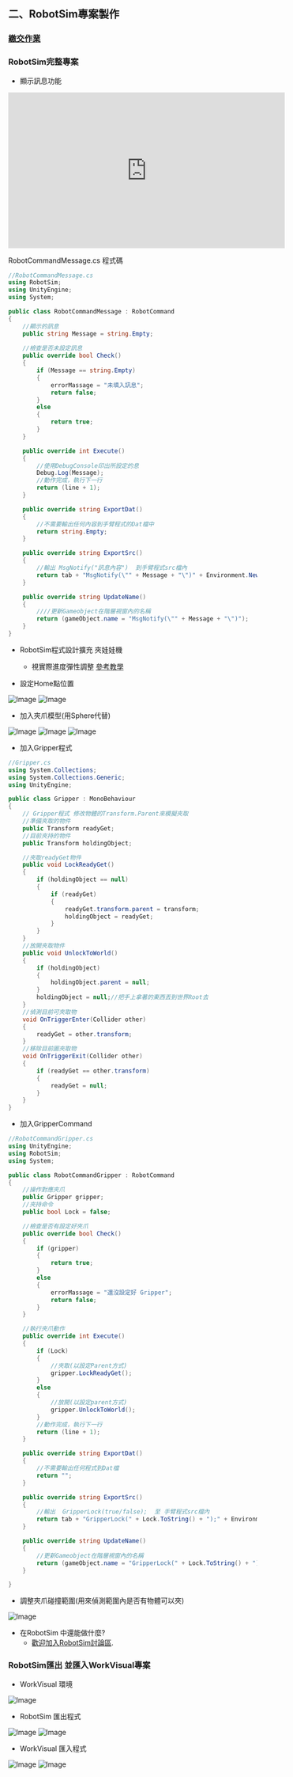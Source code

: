 ## 二、RobotSim專案製作
### [繳交作業](https://drive.google.com/drive/folders/104_rw30SUGLiESvD4R0ukJIDlGs7t98Y?fbclid=IwAR172PehbkoKq6Lboyup1Wp-YAIbEKpJTQUJWJMZ9zZYzy_iTaDapXleThA)
### RobotSim完整專案
- 顯示訊息功能

<iframe width="560" height="315" src="https://www.youtube.com/embed/e1HLzD1LAZ4" frameborder="0" allow="accelerometer; autoplay; encrypted-media; gyroscope; picture-in-picture" allowfullscreen></iframe>

RobotCommandMessage.cs 程式碼 
```cs
//RobotCommandMessage.cs
using RobotSim;
using UnityEngine;
using System;

public class RobotCommandMessage : RobotCommand
{
	//顯示的訊息
	public string Message = string.Empty;
	
	//檢查是否未設定訊息
	public override bool Check()
	{
		if (Message == string.Empty)
		{
			errorMassage = "未填入訊息";
			return false;
		}
		else
		{
			return true;
		}
	}

	public override int Execute()
	{
		//使用DebugConsole印出所設定的息
		Debug.Log(Message);
		//動作完成，執行下一行
		return (line + 1);
	}

	public override string ExportDat()
	{
		//不需要輸出任何內容到手臂程式的Dat檔中
		return string.Empty;
	}

	public override string ExportSrc()
	{
		//輸出 MsgNotify("訊息內容")  到手臂程式src檔內
		return tab + "MsgNotify(\"" + Message + "\")" + Environment.NewLine;
	}

	public override string UpdateName()
	{
		////更新Gameobject在階層視窗內的名稱
		return (gameObject.name = "MsgNotify(\"" + Message + "\")");
	}
}
```

- RobotSim程式設計擴充 夾娃娃機
  - 視實際進度彈性調整 [參考教學](https://yazelin.github.io/cnu2018-RobotSim/)

- 設定Home點位置

![Image](./img/SetHomePosition_1.png)
![Image](./img/SetHomePosition_2.png)
- 加入夾爪模型(用Sphere代替)

![Image](./img/AddGripper_1.png)
![Image](./img/AddGripper_2.png)
![Image](./img/AddGripper_3.png)
- 加入Gripper程式

```cs
//Gripper.cs
using System.Collections;
using System.Collections.Generic;
using UnityEngine;

public class Gripper : MonoBehaviour
{
	// Gripper程式 修改物體的Transform.Parent來模擬夾取
	//準備夾取的物件
	public Transform readyGet;
	//目前夾持的物件
	public Transform holdingObject;

	//夾取readyGet物件
	public void LockReadyGet()
	{
		if (holdingObject == null)
		{
			if (readyGet)
			{
				readyGet.transform.parent = transform;
				holdingObject = readyGet;
			}
		}
	}
	//放開夾取物件
	public void UnlockToWorld()
	{
		if (holdingObject)
		{
			holdingObject.parent = null;
		}
		holdingObject = null;//把手上拿著的東西丟到世界Root去
	}
	//偵測目前可夾取物
	void OnTriggerEnter(Collider other)
	{
		readyGet = other.transform;
	}
	//移除目前圖夾取物
	void OnTriggerExit(Collider other)
	{
		if (readyGet == other.transform)
		{
			readyGet = null;
		}
	}
}
```
- 加入GripperCommand

```cs
//RobotCommandGripper.cs
using UnityEngine;
using RobotSim;
using System;

public class RobotCommandGripper : RobotCommand
{
	//操作對應夾爪
	public Gripper gripper;
	//夾持命令
	public bool Lock = false;

	//檢查是否有設定好夾爪
	public override bool Check()
	{
		if (gripper)
		{
			return true;
		}
		else
		{
			errorMassage = "還沒設定好 Gripper";
			return false;
		}
	}

	//執行夾爪動作
	public override int Execute()
	{
		if (Lock)
		{
			//夾取(以設定Parent方式)
			gripper.LockReadyGet();
		}
		else
		{
			//放開(以設定parent方式)
			gripper.UnlockToWorld();
		}
		//動作完成，執行下一行
		return (line + 1);
	}

	public override string ExportDat()
	{
		//不需要輸出任何程式到Dat檔
		return "";
	}

	public override string ExportSrc()
	{
		//輸出  GripperLock(true/false);  至 手臂程式src檔內
		return tab + "GripperLock(" + Lock.ToString() + ");" + Environment.NewLine;
	}

	public override string UpdateName()
	{
		//更新Gameobject在階層視窗內的名稱
		return (gameObject.name = "GripperLock(" + Lock.ToString() + ")");
	}

}
```
- 調整夾爪碰撞範圍(用來偵測範圍內是否有物體可以夾)

![Image](./img/AddGripper_3.png)

- 在RobotSim 中還能做什麼?
  - [歡迎加入RobotSim討論區](http://forum.wtech.com.tw/viewforum.php?f=17&sid=4a42cdd8643e5518dd23f732ca23f0c4).
  
### RobotSim匯出 並匯入WorkVisual專案
- WorkVisual 環境

![Image](./img/WorkVisualWindow.png)
- RobotSim 匯出程式

![Image](./img/ExportProgram1.png)
![Image](./img/ExportProgram2.png)
- WorkVisual 匯入程式

![Image](./img/ImportProgram1.png)
![Image](./img/ImportProgram2.png)


<!--stackedit_data:
eyJoaXN0b3J5IjpbNzc0ODQxNzMxLC0xOTY4Njk5NzI0LDY0NT
A2NjgzNiwtMTIzMTQ1NTEzLDE4NDQwMzQ4NjYsOTg5MjI5NzAz
LC02NTAxMDgzNDYsLTM5ODk2MzA3MywxMTczNTk5ODY2LC00MT
YxNjk2NjcsLTU3MDgzMjY1MSwxNDAyNDE0MTU1XX0=
-->